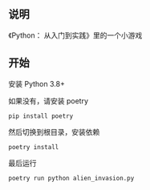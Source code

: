 ## 说明

《Python： 从入门到实践》里的一个小游戏

## 开始

安装 Python 3.8+

如果没有，请安装 poetry

```
pip install poetry
```

然后切换到根目录，安装依赖

```
poetry install
```

最后运行

```
poetry run python alien_invasion.py
```
